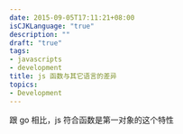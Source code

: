 ```yaml
---
date: 2015-09-05T17:11:21+08:00
isCJKLanguage: "true"
description: ""
draft: "true"
tags:
- javascripts
- development
title: js 函数与其它语言的差异
topics:
- Development
---
```


跟 go 相比，js 符合函数是第一对象的这个特性
